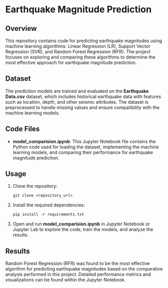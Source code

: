 # Earthquake Magnitude Prediction

## Overview
This repository contains code for predicting earthquake magnitudes using machine learning algorithms: Linear Regression (LR), Support Vector Regression (SVR), and Random Forest Regression (RFR). The project focuses on exploring and comparing these algorithms to determine the most effective approach for earthquake magnitude prediction.

## Dataset
The prediction models are trained and evaluated on the **Earthquake Data.csv** dataset, which includes historical earthquake data with features such as location, depth, and other seismic attributes. The dataset is preprocessed to handle missing values and ensure compatibility with the machine learning models.

## Code Files
- **model_comparision.ipynb**: This Jupyter Notebook file contains the Python code used for loading the dataset, implementing the machine learning models, and comparing their performance for earthquake magnitude prediction.

## Usage
1. Clone the repository:
   ```
   git clone <repository_url>
   ```
   
2. Install the required dependencies:
   ```
   pip install -r requirements.txt
   ```
   
3. Open and run **model_comparision.ipynb** in Jupyter Notebook or Jupyter Lab to explore the code, train the models, and analyze the results.

## Results
Random Forest Regression (RFR) was found to be the most effective algorithm for predicting earthquake magnitudes based on the comparative analysis performed in this project. Detailed performance metrics and visualizations can be found within the Jupyter Notebook.

